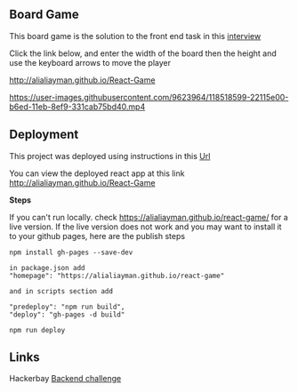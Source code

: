 ## Board Game
This board game is the solution to the front end task in this [interview](/interview.md)

Click the link below, and enter the width of the board then the height and use the keyboard arrows to move the player

http://alialiayman.github.io/React-Game

https://user-images.githubusercontent.com/9623964/118518599-22115e00-b6ed-11eb-8ef9-331cab75bd40.mp4



## Deployment
This project was deployed using instructions in this [Url](https://dev.to/yuribenjamin/how-to-deploy-react-app-in-github-pages-2a1f)

You can view the deployed react app at this link http://alialiayman.github.io/React-Game

**Steps**

If you can't run locally. check https://alialiayman.github.io/react-game/ for a live version. If the live version does not work and you may want to install it to your github pages, here are the publish steps

```
npm install gh-pages --save-dev

in package.json add
"homepage": "https://alialiayman.github.io/react-game"

and in scripts section add

"predeploy": "npm run build",
"deploy": "gh-pages -d build"

npm run deploy
```

## Links
Hackerbay [Backend challenge](http://GitHub.com/hackerbay/interview)



